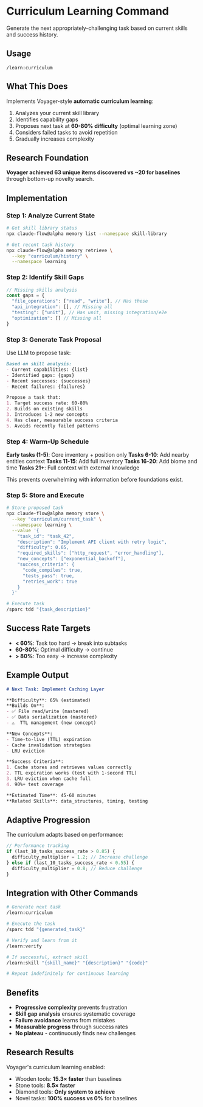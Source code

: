 # Curriculum Learning Command

Generate the next appropriately-challenging task based on current skills and success history.

## Usage
```
/learn:curriculum
```

## What This Does

Implements Voyager-style **automatic curriculum learning**:
1. Analyzes your current skill library
2. Identifies capability gaps
3. Proposes next task at **60-80% difficulty** (optimal learning zone)
4. Considers failed tasks to avoid repetition
5. Gradually increases complexity

## Research Foundation

**Voyager achieved 63 unique items discovered vs ~20 for baselines** through bottom-up novelty search.

## Implementation

### Step 1: Analyze Current State
```bash
# Get skill library status
npx claude-flow@alpha memory list --namespace skill-library

# Get recent task history
npx claude-flow@alpha memory retrieve \
  --key "curriculum/history" \
  --namespace learning
```

### Step 2: Identify Skill Gaps
```javascript
// Missing skills analysis
const gaps = {
  "file_operations": ["read", "write"], // Has these
  "api_integration": [], // Missing all
  "testing": ["unit"], // Has unit, missing integration/e2e
  "optimization": [] // Missing all
}
```

### Step 3: Generate Task Proposal

Use LLM to propose task:

```markdown
Based on skill analysis:
- Current capabilities: {list}
- Identified gaps: {gaps}
- Recent successes: {successes}
- Recent failures: {failures}

Propose a task that:
1. Target success rate: 60-80%
2. Builds on existing skills
3. Introduces 1-2 new concepts
4. Has clear, measurable success criteria
5. Avoids recently failed patterns
```

### Step 4: Warm-Up Schedule

**Early tasks (1-5)**: Core inventory + position only
**Tasks 6-10**: Add nearby entities context
**Tasks 11-15**: Add full inventory
**Tasks 16-20**: Add biome and time
**Tasks 21+**: Full context with external knowledge

This prevents overwhelming with information before foundations exist.

### Step 5: Store and Execute

```bash
# Store proposed task
npx claude-flow@alpha memory store \
  --key "curriculum/current_task" \
  --namespace learning \
  --value '{
    "task_id": "task_42",
    "description": "Implement API client with retry logic",
    "difficulty": 0.65,
    "required_skills": ["http_request", "error_handling"],
    "new_concepts": ["exponential_backoff"],
    "success_criteria": {
      "code_compiles": true,
      "tests_pass": true,
      "retries_work": true
    }
  }'

# Execute task
/sparc tdd "{task_description}"
```

## Success Rate Targets

- **< 60%**: Task too hard → break into subtasks
- **60-80%**: Optimal difficulty → continue
- **> 80%**: Too easy → increase complexity

## Example Output

```markdown
# Next Task: Implement Caching Layer

**Difficulty**: 65% (estimated)
**Builds On**:
- ✅ File read/write (mastered)
- ✅ Data serialization (mastered)
- ⚠️  TTL management (new concept)

**New Concepts**:
- Time-to-live (TTL) expiration
- Cache invalidation strategies
- LRU eviction

**Success Criteria**:
1. Cache stores and retrieves values correctly
2. TTL expiration works (test with 1-second TTL)
3. LRU eviction when cache full
4. 90%+ test coverage

**Estimated Time**: 45-60 minutes
**Related Skills**: data_structures, timing, testing
```

## Adaptive Progression

The curriculum adapts based on performance:

```javascript
// Performance tracking
if (last_10_tasks_success_rate > 0.85) {
  difficulty_multiplier = 1.2; // Increase challenge
} else if (last_10_tasks_success_rate < 0.55) {
  difficulty_multiplier = 0.8; // Reduce challenge
}
```

## Integration with Other Commands

```bash
# Generate next task
/learn:curriculum

# Execute the task
/sparc tdd "{generated_task}"

# Verify and learn from it
/learn:verify

# If successful, extract skill
/learn:skill "{skill_name}" "{description}" "{code}"

# Repeat indefinitely for continuous learning
```

## Benefits

- **Progressive complexity** prevents frustration
- **Skill gap analysis** ensures systematic coverage
- **Failure avoidance** learns from mistakes
- **Measurable progress** through success rates
- **No plateau** - continuously finds new challenges

## Research Results

Voyager's curriculum learning enabled:
- Wooden tools: **15.3× faster** than baselines
- Stone tools: **8.5× faster**
- Diamond tools: **Only system to achieve**
- Novel tasks: **100% success vs 0%** for baselines
